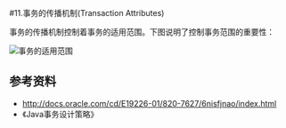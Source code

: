 #11.事务的传播机制(Transaction Attributes)

 事务的传播机制控制着事务的适用范围。下图说明了控制事务范围的重要性：

 ![事务的适用范围](http://docs.oracle.com/cd/E19226-01/820-7627/images/trans-transactionScope.gif)


## 参考资料

  * http://docs.oracle.com/cd/E19226-01/820-7627/6nisfjnao/index.html
  * 《Java事务设计策略》
